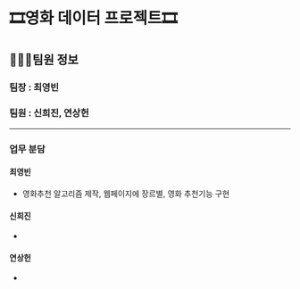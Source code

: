 # 🎞️영화 데이터 프로젝트🎞️
## 👨‍👧‍👦팀원 정보
### 팀장 : 최영빈
### 팀원 : 신희진, 연상헌
---
### 업무 분담
#### 최영빈
- 영화추천 알고리즘 제작, 웹페이지에 장르별,  영화 추천기능 구현
#### 신희진
- 
#### 연상헌
- 